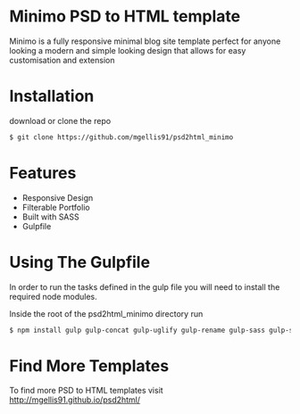 
# Minimo PSD to HTML template

Minimo is a fully responsive minimal blog site template perfect for anyone looking a modern and simple looking design that allows for easy customisation and extension

# Installation

download or clone the repo
```sh
$ git clone https://github.com/mgellis91/psd2html_minimo
```

# Features
* Responsive Design
* Filterable Portfolio
* Built with SASS
* Gulpfile  

# Using The Gulpfile

In order to run the tasks defined in the gulp file you will need to install the required node modules.

Inside the root of the psd2html_minimo directory run
```sh
$ npm install gulp gulp-concat gulp-uglify gulp-rename gulp-sass gulp-sourcemaps --save-dev
```

# Find More Templates

To find more PSD to HTML templates visit http://mgellis91.github.io/psd2html/
